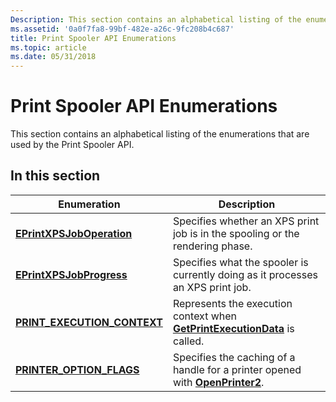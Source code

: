 ```yaml
---
Description: This section contains an alphabetical listing of the enumerations that are used by the Print Spooler API.
ms.assetid: '0a0f7fa8-99bf-482e-a26c-9fc208b4c687'
title: Print Spooler API Enumerations
ms.topic: article
ms.date: 05/31/2018
---
```


# Print Spooler API Enumerations

This section contains an alphabetical listing of the enumerations that are used by the Print Spooler API.

## In this section



| Enumeration                                                             | Description                                                                                                        |
|-------------------------------------------------------------------------|--------------------------------------------------------------------------------------------------------------------|
| [**EPrintXPSJobOperation**](eprintxpsjoboperation.md)<br/>       | Specifies whether an XPS print job is in the spooling or the rendering phase.<br/>                           |
| [**EPrintXPSJobProgress**](eprintxpsjobprogress.md)<br/>         | Specifies what the spooler is currently doing as it processes an XPS print job.<br/>                         |
| [**PRINT\_EXECUTION\_CONTEXT**](print-execution-context.md)<br/> | Represents the execution context when [**GetPrintExecutionData**](getprintexecutiondata.md) is called.<br/> |
| [**PRINTER\_OPTION\_FLAGS**](printer-option-flags.md)<br/>       | Specifies the caching of a handle for a printer opened with [**OpenPrinter2**](openprinter2.md).<br/>       |



 

 

 




